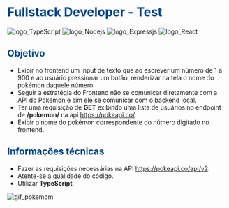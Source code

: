 # <span style="color:#014584">Fullstack Developer - Test</span> #

![logo_TypeScript] ![logo_Nodejs] ![logo_Expressjs] ![logo_React]

## <span style="color:#014584">Objetivo</span> ##

- Exibir no frontend um input de texto que ao escrever um número de 1 a 900 e ao usuário pressionar um botão, renderizar na tela o nome do pokémon daquele número.
- Seguir a estratégia do Frontend não se comunicar diretamente com a API do Pokémon e sim ele se comunicar com o backend local.
- Ter uma requisição de **GET** exibindo uma lista de usuários no endpoint de **/pokemon/** na api <https://pokeapi.co/>.
- Exibir o nome do pokémon correspondente do número digitado no frontend.

## <span style="color:#014584">Informações técnicas</span> ##

- Fazer as requisições necessárias na API <https://pokeapi.co/api/v2>.
- Atente-se a qualidade do código.
- Utilizar **TypeScript**.

![gif_pokemom]

[logo_Nodejs]: https://img.shields.io/badge/node.js-6DA55F?style=for-the-badge&logo=node.js&logoColor=white "NodeJS Logo"
[logo_TypeScript]: https://img.shields.io/badge/typescript-007ACC.svg?style=for-the-badge&logo=typescript&logoColor=white "Logo TypeScript"
[logo_Expressjs]: https://img.shields.io/badge/express.js-%23404d59.svg?style=for-the-badge&logo=express&logoColor=%2361DAFB "ExpressJS Logo"
[logo_React]: https://img.shields.io/badge/react-20232a?style=for-the-badge&logo=react&logoColor=61DAFB "React Logo"
[gif_pokemom]: https://pporg-cdn.nullcontent.net/monthly_2021_01/large.5f3b7da953ca75b6-animated-pokemon-gif-auto-design-tech.gif.8149f6785bbf6d5b0614fc68a987f815.gif
